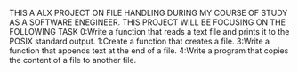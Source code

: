  THIS A ALX PROJECT ON FILE HANDLING DURING MY COURSE OF STUDY AS A SOFTWARE ENEGINEER.
THIS PROJECT WILL BE FOCUSING ON THE FOLLOWING TASK
0:Write a function that reads a text file and prints it to the POSIX standard output.
1:Create a function that creates a file.
3:Write a function that appends text at the end of a file.
4:Write a program that copies the content of a file to another file.


